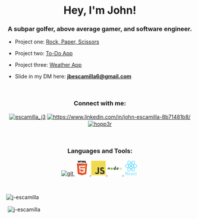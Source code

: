 <h1 align="center">Hey, I'm John!</h1>
<h3 align="center">A subpar golfer, above average gamer, and software engineer.</h3>

- Project one: [Rock, Paper, Scissors](https://handrockpaper.netlify.app)

- Project two: [To-Do App](https://infamoustodo.netlify.app)

- Project three: [Weather App](https://anotherdayweather.netlify.app)

- Slide in my DM here: **jbescamilla6@gmail.com**

<br>

<h3 align="center">Connect with me:</h3>
<p align="center">
<a href="https://twitter.com/escamilla_j3" target="blank"><img align="center" src="https://raw.githubusercontent.com/rahuldkjain/github-profile-readme-generator/master/src/images/icons/Social/twitter.svg" alt="escamilla_j3" height="30" width="40" /></a>
<a href="https://linkedin.com/in/https://www.linkedin.com/in/john-escamilla-8b71481b8/" target="blank"><img align="center" src="https://raw.githubusercontent.com/rahuldkjain/github-profile-readme-generator/master/src/images/icons/Social/linked-in-alt.svg" alt="https://www.linkedin.com/in/john-escamilla-8b71481b8/" height="30" width="40" /></a>
<a href="https://instagram.com/hopp3r" target="blank"><img align="center" src="https://raw.githubusercontent.com/rahuldkjain/github-profile-readme-generator/master/src/images/icons/Social/instagram.svg" alt="hopp3r" height="30" width="40" /></a>
</p>

<br>

<h3 align="center">Languages and Tools:</h3>
<p align="center"> <a href="https://git-scm.com/" target="_blank" rel="noreferrer"> <img src="https://www.vectorlogo.zone/logos/git-scm/git-scm-icon.svg" alt="git" width="40" height="40"/> </a> <a href="https://www.w3.org/html/" target="_blank" rel="noreferrer"> <img src="https://raw.githubusercontent.com/devicons/devicon/master/icons/html5/html5-original-wordmark.svg" alt="html5" width="40" height="40"/> </a> <a href="https://developer.mozilla.org/en-US/docs/Web/JavaScript" target="_blank" rel="noreferrer"> <img src="https://raw.githubusercontent.com/devicons/devicon/master/icons/javascript/javascript-original.svg" alt="javascript" width="40" height="40"/> </a> <a href="https://nodejs.org" target="_blank" rel="noreferrer"> <img src="https://raw.githubusercontent.com/devicons/devicon/master/icons/nodejs/nodejs-original-wordmark.svg" alt="nodejs" width="40" height="40"/> </a> <a href="https://reactjs.org/" target="_blank" rel="noreferrer"> <img src="https://raw.githubusercontent.com/devicons/devicon/master/icons/react/react-original-wordmark.svg" alt="react" width="40" height="40"/> </a> </p>

<br>

<p><img align="center" src="https://github-readme-stats.vercel.app/api/top-langs?username=j-escamilla&show_icons=true&theme=tokyonight&locale=en&layout=compact" alt="j-escamilla" /></p>

<p>&nbsp;<img align="center" src="https://github-readme-stats.vercel.app/api?username=j-escamilla&show_icons=true&theme=tokyonight&locale=en" alt="j-escamilla" /></p>

